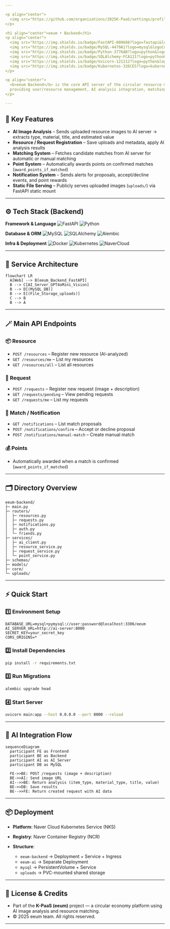 ```yaml
---

<p align="center">
  <img src="https://github.com/organizations/2025K-PaaS/settings/profile" width="110" alt="Project banner" />
</p>

<h1 align="center">eeum • Backend</h1>
<p align="center">
  <img src="https://img.shields.io/badge/FastAPI-009688?logo=fastapi&logoColor=white">
  <img src="https://img.shields.io/badge/MySQL-4479A1?logo=mysql&logoColor=white">
  <img src="https://img.shields.io/badge/Python-3776AB?logo=python&logoColor=white">
  <img src="https://img.shields.io/badge/SQLAlchemy-FCA121?logo=python&logoColor=white">
  <img src="https://img.shields.io/badge/Uvicorn-121212?logo=python&logoColor=white">
  <img src="https://img.shields.io/badge/Kubernetes-326CE5?logo=kubernetes&logoColor=white">
</p>

<p align="center">
  <b>eeum Backend</b> is the core API server of the circular resource matching platform,  
  providing user/resource management, AI analysis integration, matching, point rewards, and notifications.
</p>

---
```


## 🚀 Key Features

* **AI Image Analysis** – Sends uploaded resource images to AI server → extracts type, material, title, and estimated value
* **Resource / Request Registration** – Save uploads and metadata, apply AI analysis results
* **Matching System** – Fetches candidate matches from AI server for automatic or manual matching
* **Point System** – Automatically awards points on confirmed matches (`award_points_if_matched`)
* **Notification System** – Sends alerts for proposals, accept/decline events, and point rewards
* **Static File Serving** – Publicly serves uploaded images (`uploads/`) via FastAPI static mount

---

## ⚙️ Tech Stack (Backend)

**Framework & Language**
![FastAPI](https://img.shields.io/badge/FastAPI-009688?logo=fastapi\&logoColor=white)
![Python](https://img.shields.io/badge/Python-3776AB?logo=python\&logoColor=white)

**Database & ORM**
![MySQL](https://img.shields.io/badge/MySQL-4479A1?logo=mysql\&logoColor=white)
![SQLAlchemy](https://img.shields.io/badge/SQLAlchemy-FCA121?logo=python\&logoColor=white)
![Alembic](https://img.shields.io/badge/Alembic-444444?logo=python\&logoColor=white)

**Infra & Deployment**
![Docker](https://img.shields.io/badge/Docker-2496ED?logo=docker\&logoColor=white)
![Kubernetes](https://img.shields.io/badge/Kubernetes-326CE5?logo=kubernetes\&logoColor=white)
![NaverCloud](https://img.shields.io/badge/NaverCloudPlatform-03C75A?logoColor=white)

---

## 🧩 Service Architecture

```mermaid
flowchart LR
  A[Web] --> B[eeum_Backend_FastAPI]
  B --> C[AI_Server_GPT4oMini_Vision]
  B --> D[(MySQL_DB)]
  B --> E[(File_Storage_uploads)]
  C --> B
  B --> A
```

---

## 🪄 Main API Endpoints

### 📦 Resource

* `POST /resources` – Register new resource (AI-analyzed)
* `GET /resources/me` – List my resources
* `GET /resources/all` – List all resources

### 💬 Request

* `POST /requests` – Register new request (image + description)
* `GET /requests/pending` – View pending requests
* `GET /requests/me` – List my requests

### 🤝 Match / Notification

* `GET /notifications` – List match proposals
* `POST /notifications/confirm` – Accept or decline proposal
* `POST /notifications/manual-match` – Create manual match

### 💰 Points

* Automatically awarded when a match is confirmed (`award_points_if_matched`)

---

## 🗂️ Directory Overview

```text
eeum-backend/
├─ main.py
├─ routers/
│  ├─ resources.py
│  ├─ requests.py
│  ├─ notifications.py
│  ├─ auth.py
│  └─ friends.py
├─ services/
│  ├─ ai_client.py
│  ├─ resource_service.py
│  ├─ request_service.py
│  └─ point_service.py
├─ schemas/
├─ models/
├─ core/
└─ uploads/
```

---

## ⚡ Quick Start

### 1️⃣ Environment Setup

```env
DATABASE_URL=mysql+pymysql://user:password@localhost:3306/eeum
AI_SERVER_URL=http://ai-server:8000
SECRET_KEY=your_secret_key
CORS_ORIGINS=*
```

### 2️⃣ Install Dependencies

```bash
pip install -r requirements.txt
```

### 3️⃣ Run Migrations

```bash
alembic upgrade head
```

### 4️⃣ Start Server

```bash
uvicorn main:app --host 0.0.0.0 --port 8000 --reload
```

---

## 🧠 AI Integration Flow

```mermaid
sequenceDiagram
  participant FE as Frontend
  participant BE as Backend
  participant AI as AI_Server
  participant DB as MySQL

  FE->>BE: POST /requests (image + description)
  BE->>AI: Send image URL
  AI-->>BE: Return analysis (item_type, material_type, title, value)
  BE->>DB: Save results
  BE-->>FE: Return created request with AI data
```

---

## 📦 Deployment

* **Platform**: Naver Cloud Kubernetes Service (NKS)
* **Registry**: Naver Container Registry (NCR)
* **Structure**:

  * `eeum-backend` → Deployment + Service + Ingress
  * `eeum-ai` → Separate Deployment
  * `mysql` → PersistentVolume + Service
  * `uploads` → PVC-mounted shared storage

---

## 🪪 License & Credits

* Part of the **K-PaaS (eeum)** project — a circular economy platform using AI image analysis and resource matching.
* © 2025 eeum team. All rights reserved.

---
